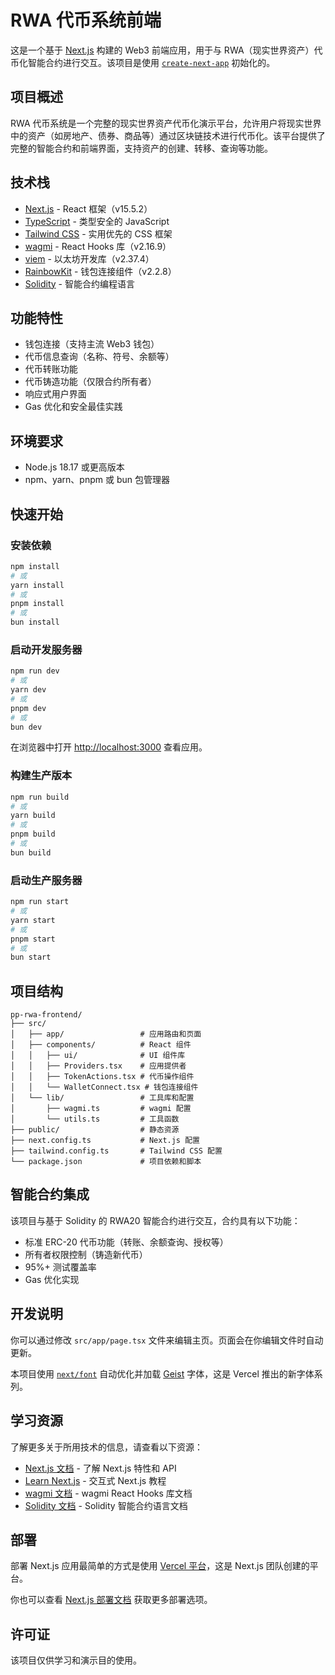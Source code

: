 # RWA 代币系统前端

这是一个基于 [Next.js](https://nextjs.org) 构建的 Web3 前端应用，用于与 RWA（现实世界资产）代币化智能合约进行交互。该项目是使用 [`create-next-app`](https://nextjs.org/docs/app/api-reference/cli/create-next-app) 初始化的。

## 项目概述

RWA 代币系统是一个完整的现实世界资产代币化演示平台，允许用户将现实世界中的资产（如房地产、债券、商品等）通过区块链技术进行代币化。该平台提供了完整的智能合约和前端界面，支持资产的创建、转移、查询等功能。

## 技术栈

- [Next.js](https://nextjs.org) - React 框架（v15.5.2）
- [TypeScript](https://www.typescriptlang.org/) - 类型安全的 JavaScript
- [Tailwind CSS](https://tailwindcss.com/) - 实用优先的 CSS 框架
- [wagmi](https://wagmi.sh/) - React Hooks 库（v2.16.9）
- [viem](https://viem.sh/) - 以太坊开发库（v2.37.4）
- [RainbowKit](https://www.rainbowkit.com/) - 钱包连接组件（v2.2.8）
- [Solidity](https://soliditylang.org/) - 智能合约编程语言

## 功能特性

- 钱包连接（支持主流 Web3 钱包）
- 代币信息查询（名称、符号、余额等）
- 代币转账功能
- 代币铸造功能（仅限合约所有者）
- 响应式用户界面
- Gas 优化和安全最佳实践

## 环境要求

- Node.js 18.17 或更高版本
- npm、yarn、pnpm 或 bun 包管理器

## 快速开始

### 安装依赖

```bash
npm install
# 或
yarn install
# 或
pnpm install
# 或
bun install
```

### 启动开发服务器

```bash
npm run dev
# 或
yarn dev
# 或
pnpm dev
# 或
bun dev
```

在浏览器中打开 [http://localhost:3000](http://localhost:3000) 查看应用。

### 构建生产版本

```bash
npm run build
# 或
yarn build
# 或
pnpm build
# 或
bun build
```

### 启动生产服务器

```bash
npm run start
# 或
yarn start
# 或
pnpm start
# 或
bun start
```

## 项目结构

```
pp-rwa-frontend/
├── src/
│   ├── app/                 # 应用路由和页面
│   ├── components/          # React 组件
│   │   ├── ui/              # UI 组件库
│   │   ├── Providers.tsx    # 应用提供者
│   │   ├── TokenActions.tsx # 代币操作组件
│   │   └── WalletConnect.tsx # 钱包连接组件
│   └── lib/                 # 工具库和配置
│       ├── wagmi.ts         # wagmi 配置
│       └── utils.ts         # 工具函数
├── public/                  # 静态资源
├── next.config.ts           # Next.js 配置
├── tailwind.config.ts       # Tailwind CSS 配置
└── package.json             # 项目依赖和脚本
```

## 智能合约集成

该项目与基于 Solidity 的 RWA20 智能合约进行交互，合约具有以下功能：

- 标准 ERC-20 代币功能（转账、余额查询、授权等）
- 所有者权限控制（铸造新代币）
- 95%+ 测试覆盖率
- Gas 优化实现

## 开发说明

你可以通过修改 `src/app/page.tsx` 文件来编辑主页。页面会在你编辑文件时自动更新。

本项目使用 [`next/font`](https://nextjs.org/docs/app/building-your-application/optimizing/fonts) 自动优化并加载 [Geist](https://vercel.com/font) 字体，这是 Vercel 推出的新字体系列。

## 学习资源

了解更多关于所用技术的信息，请查看以下资源：

- [Next.js 文档](https://nextjs.org/docs) - 了解 Next.js 特性和 API
- [Learn Next.js](https://nextjs.org/learn) - 交互式 Next.js 教程
- [wagmi 文档](https://wagmi.sh/) - wagmi React Hooks 库文档
- [Solidity 文档](https://docs.soliditylang.org/) - Solidity 智能合约语言文档

## 部署

部署 Next.js 应用最简单的方式是使用 [Vercel 平台](https://vercel.com/new?utm_medium=default-template&filter=next.js&utm_source=create-next-app&utm_campaign=create-next-app-readme)，这是 Next.js 团队创建的平台。

你也可以查看 [Next.js 部署文档](https://nextjs.org/docs/app/building-your-application/deploying) 获取更多部署选项。

## 许可证

该项目仅供学习和演示目的使用。